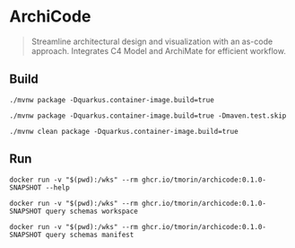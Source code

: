 # ArchiCode

> Streamline architectural design and visualization with an as-code approach. Integrates C4 Model and ArchiMate for efficient workflow.

## Build

```shell
./mvnw package -Dquarkus.container-image.build=true
```

```shell
./mvnw package -Dquarkus.container-image.build=true -Dmaven.test.skip
```

```shell
./mvnw clean package -Dquarkus.container-image.build=true
```

## Run

```shell
docker run -v "$(pwd):/wks" --rm ghcr.io/tmorin/archicode:0.1.0-SNAPSHOT --help
```

```shell
docker run -v "$(pwd):/wks" --rm ghcr.io/tmorin/archicode:0.1.0-SNAPSHOT query schemas workspace
```

```shell
docker run -v "$(pwd):/wks" --rm ghcr.io/tmorin/archicode:0.1.0-SNAPSHOT query schemas manifest
```
